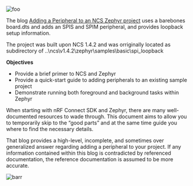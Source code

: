 
![foo](https://user-images.githubusercontent.com/22987307/108810162-5ac2f080-755f-11eb-88b1-3d5e50e59393.jpg)

The blog [Adding a Peripheral to an NCS Zephyr project](https://devzone.nordicsemi.com/nordic/nordic-blog/b/blog/posts/adding-a-peripheral-to-an-ncs-zephyr-project/) uses a barebones board.dts and adds an SPIS and SPIM peripheral, and provides loopback setup information.

The project was built upon NCS 1.4.2 and was orriginally located as subdirectory of ..\ncs\v1.4.2\zephyr\samples\basic\spi_loopback

**Objectives**
 - Provide a brief primer to NCS and Zephyr
 - Provide a quick-start guide to adding peripherals to an existing sample project
 - Demonstrate running both foreground and background tasks within Zephyr
 
When starting with nRF Connect SDK and Zephyr, there are many well-documented resources to wade through. This document aims to allow you to temporarily skip to the “good parts” and at the same time guide you where to find the necessary details.

That blog provides a high-level, incomplete, and sometimes over generalized answer regarding adding a peripheral to your project. If any information contained within this blog is contradicted by referenced documentation, the reference documentation is assumed to be more accurate.

![barr](https://user-images.githubusercontent.com/22987307/108810268-9d84c880-755f-11eb-8879-bf94f0d502bf.jpg)
